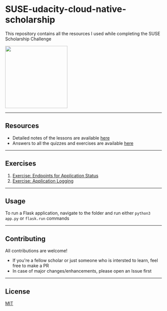# SUSE-udacity-cloud-native-scholarship

This repository contains all the resources I used while completing the SUSE Scholarship Challenge 

<img src="https://udacity-email.s3-us-west-2.amazonaws.com/SUSE+Scholarship+badge.png?bsft_aaid=affd8710-61ff-4001-baca-1d4a7303381d&bsft_eid=02c4a236-2164-461d-ab1a-8c4660033b44&utm_campaign=sch_600_2021-06-03_ndxxx_suse-winner_p1_global&utm_source=blueshift&utm_medium=email&utm_content=sch_600_2021-06-03_ndxxx_suse-winner_p1_global&bsft_clkid=58b41dd3-8224-4592-9be5-7e6e141111b4&bsft_uid=f7dd5e62-2463-4d3e-a3d9-829d4c44f344&bsft_mid=36c73aec-5a66-4a4c-b5c1-d4a17bf3787f&bsft_mime_type=html&bsft_ek=2021-06-03T16%3A32%3A30Z&bsft_lx=5&bsft_tv=4" height="200px">

---

## Resources
- Detailed notes of the lessons are available [here](https://www.notion.so/smolpkg/Udacity-SUSE-Cloud-Native-Scholarship-Program-e42890b84701411da4b6e7b95403ce08)
- Answers to all the quizzes and exercises are available [here](https://www.notion.so/smolpkg/Udacity-SUSE-Cloud-Native-Scholarship-Program-Exercises-and-Quizzes-83cb4ccfac3b4f92b663dcbf6886409d)

--- 

## Exercises
1. [Exercise: Endpoints for Application Status](exercises/1-endpoints)
2. [Exercise: Application Logging](exercises/2-logging)

---
## Usage
To run a Flask application, navigate to the folder and run either `python3 app.py` or `flask.run` commands

---

## Contributing 

All contributions are welcome!

- If you're a fellow scholar or just someone who is intersted to learn, feel free to make a PR
- In case of major changes/enhancements, please open an Issue first

--- 
## License

[MIT]()